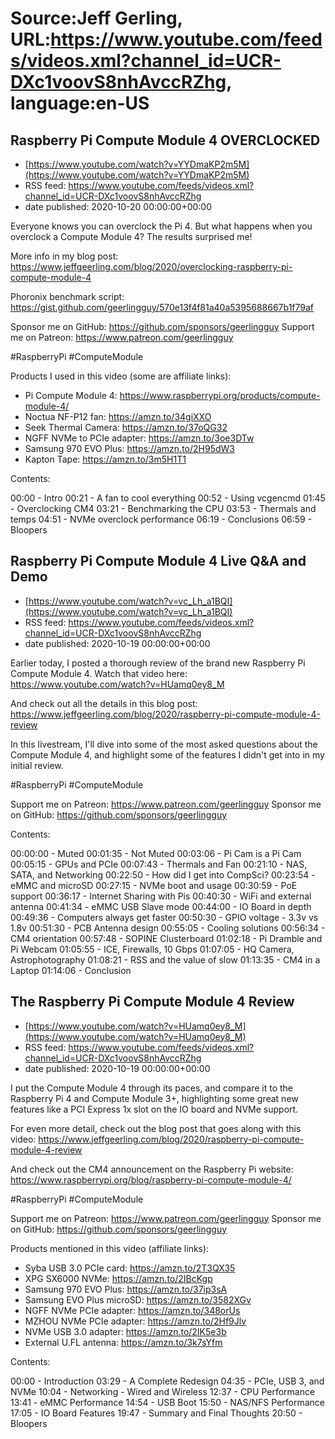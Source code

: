 # Source:Jeff Gerling, URL:https://www.youtube.com/feeds/videos.xml?channel_id=UCR-DXc1voovS8nhAvccRZhg, language:en-US

## Raspberry Pi Compute Module 4 OVERCLOCKED
 - [https://www.youtube.com/watch?v=YYDmaKP2m5M](https://www.youtube.com/watch?v=YYDmaKP2m5M)
 - RSS feed: https://www.youtube.com/feeds/videos.xml?channel_id=UCR-DXc1voovS8nhAvccRZhg
 - date published: 2020-10-20 00:00:00+00:00

Everyone knows you can overclock the Pi 4. But what happens when you overclock a Compute Module 4? The results surprised me!

More info in my blog post: https://www.jeffgeerling.com/blog/2020/overclocking-raspberry-pi-compute-module-4

Phoronix benchmark script: https://gist.github.com/geerlingguy/570e13f4f81a40a5395688667b1f79af

Sponsor me on GitHub: https://github.com/sponsors/geerlingguy
Support me on Patreon: https://www.patreon.com/geerlingguy

#RaspberryPi #ComputeModule

Products I used in this video (some are affiliate links):

  - Pi Compute Module 4: https://www.raspberrypi.org/products/compute-module-4/
  - Noctua NF-P12 fan: https://amzn.to/34giXXO
  - Seek Thermal Camera: https://amzn.to/37oQG32
  - NGFF NVMe to PCIe adapter: https://amzn.to/3oe3DTw
  - Samsung 970 EVO Plus: https://amzn.to/2H95dW3
  - Kapton Tape: https://amzn.to/3m5H1T1

Contents:

00:00 - Intro
00:21 - A fan to cool everything
00:52 - Using vcgencmd
01:45 - Overclocking CM4
03:21 - Benchmarking the CPU
03:53 - Thermals and temps
04:51 - NVMe overclock performance
06:19 - Conclusions
06:59 - Bloopers

## Raspberry Pi Compute Module 4 Live Q&A and Demo
 - [https://www.youtube.com/watch?v=vc_Lh_a1BQI](https://www.youtube.com/watch?v=vc_Lh_a1BQI)
 - RSS feed: https://www.youtube.com/feeds/videos.xml?channel_id=UCR-DXc1voovS8nhAvccRZhg
 - date published: 2020-10-19 00:00:00+00:00

Earlier today, I posted a thorough review of the brand new Raspberry Pi Compute Module 4. Watch that video here: https://www.youtube.com/watch?v=HUamq0ey8_M

And check out all the details in this blog post:
https://www.jeffgeerling.com/blog/2020/raspberry-pi-compute-module-4-review

In this livestream, I'll dive into some of the most asked questions about the Compute Module 4, and highlight some of the features I didn't get into in my initial review.

#RaspberryPi #ComputeModule

Support me on Patreon: https://www.patreon.com/geerlingguy
Sponsor me on GitHub: https://github.com/sponsors/geerlingguy

Contents:

00:00:00 - Muted
00:01:35 - Not Muted
00:03:06 - Pi Cam is a Pi Cam
00:05:15 - GPUs and PCIe
00:07:43 - Thermals and Fan
00:21:10 - NAS, SATA, and Networking
00:22:50 - How did I get into CompSci?
00:23:54 - eMMC and microSD
00:27:15 - NVMe boot and usage
00:30:59 - PoE support
00:36:17 - Internet Sharing with Pis
00:40:30 - WiFi and external antenna
00:41:34 - eMMC USB Slave mode
00:44:00 - IO Board in depth
00:49:36 - Computers always get faster
00:50:30 - GPIO voltage - 3.3v vs 1.8v
00:51:30 - PCB Antenna design
00:55:05 - Cooling solutions
00:56:34 - CM4 orientation
00:57:48 - SOPINE Clusterboard
01:02:18 - Pi Dramble and Pi Webcam
01:05:55 - ICE, Firewalls, 10 Gbps
01:07:05 - HQ Camera, Astrophotography
01:08:21 - RSS and the value of slow
01:13:35 - CM4 in a Laptop
01:14:06 - Conclusion

## The Raspberry Pi Compute Module 4 Review
 - [https://www.youtube.com/watch?v=HUamq0ey8_M](https://www.youtube.com/watch?v=HUamq0ey8_M)
 - RSS feed: https://www.youtube.com/feeds/videos.xml?channel_id=UCR-DXc1voovS8nhAvccRZhg
 - date published: 2020-10-19 00:00:00+00:00

I put the Compute Module 4 through its paces, and compare it to the Raspberry Pi 4 and Compute Module 3+, highlighting some great new features like a PCI Express 1x slot on the IO board and NVMe support.

For even more detail, check out the blog post that goes along with this video:
https://www.jeffgeerling.com/blog/2020/raspberry-pi-compute-module-4-review

And check out the CM4 announcement on the Raspberry Pi website: https://www.raspberrypi.org/blog/raspberry-pi-compute-module-4/

#RaspberryPi #ComputeModule

Support me on Patreon: https://www.patreon.com/geerlingguy
Sponsor me on GitHub: https://github.com/sponsors/geerlingguy

Products mentioned in this video (affiliate links):

  - Syba USB 3.0 PCIe card: https://amzn.to/2T3QX35
  - XPG SX6000 NVMe: https://amzn.to/2IBcKgp
  - Samsung 970 EVO Plus: https://amzn.to/37ip3sA
  - Samsung EVO Plus microSD: https://amzn.to/3582XGv
  - NGFF NVMe PCIe adapter: https://amzn.to/348orUs
  - MZHOU NVMe PCIe adapter: https://amzn.to/2Hf9Jlv
  - NVMe USB 3.0 adapter: https://amzn.to/2IK5e3b
  - External U.FL antenna: https://amzn.to/3k7sYfm

Contents:

00:00 - Introduction
03:29 - A Complete Redesign
04:35 - PCIe, USB 3, and NVMe
10:04 - Networking - Wired and Wireless
12:37 - CPU Performance
13:41 - eMMC Performance
14:54 - USB Boot
15:50 - NAS/NFS Performance
17:05 - IO Board Features
19:47 - Summary and Final Thoughts
20:50 - Bloopers

